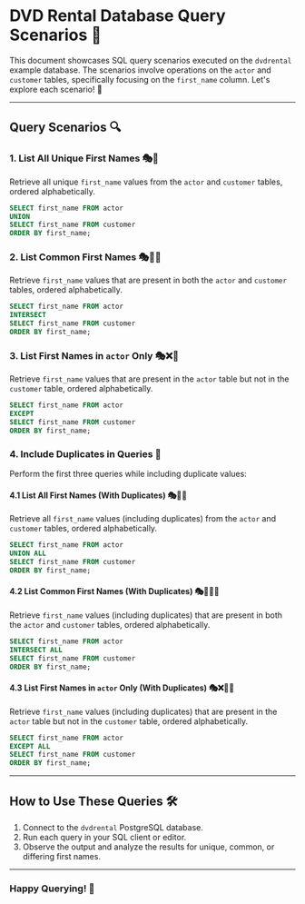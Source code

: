 # DVD Rental Database Query Scenarios 📀

This document showcases SQL query scenarios executed on the `dvdrental` example database. The scenarios involve operations on the `actor` and `customer` tables, specifically focusing on the `first_name` column. Let's explore each scenario! 🚀

---

## Query Scenarios 🔍

### 1. List All Unique First Names 🎭👤
Retrieve all unique `first_name` values from the `actor` and `customer` tables, ordered alphabetically.

```sql
SELECT first_name FROM actor
UNION
SELECT first_name FROM customer
ORDER BY first_name;
```

### 2. List Common First Names 🎭🤝👤
Retrieve `first_name` values that are present in both the `actor` and `customer` tables, ordered alphabetically.

```sql
SELECT first_name FROM actor
INTERSECT
SELECT first_name FROM customer
ORDER BY first_name;
```

### 3. List First Names in `actor` Only 🎭❌👤
Retrieve `first_name` values that are present in the `actor` table but not in the `customer` table, ordered alphabetically.

```sql
SELECT first_name FROM actor
EXCEPT
SELECT first_name FROM customer
ORDER BY first_name;
```

### 4. Include Duplicates in Queries 🔄
Perform the first three queries while including duplicate values:

#### 4.1 List All First Names (With Duplicates) 🎭👤🔄
Retrieve all `first_name` values (including duplicates) from the `actor` and `customer` tables, ordered alphabetically.

```sql
SELECT first_name FROM actor
UNION ALL
SELECT first_name FROM customer
ORDER BY first_name;
```

#### 4.2 List Common First Names (With Duplicates) 🎭🤝👤🔄
Retrieve `first_name` values (including duplicates) that are present in both the `actor` and `customer` tables, ordered alphabetically.

```sql
SELECT first_name FROM actor
INTERSECT ALL
SELECT first_name FROM customer
ORDER BY first_name;
```

#### 4.3 List First Names in `actor` Only (With Duplicates) 🎭❌👤🔄
Retrieve `first_name` values (including duplicates) that are present in the `actor` table but not in the `customer` table, ordered alphabetically.

```sql
SELECT first_name FROM actor
EXCEPT ALL
SELECT first_name FROM customer
ORDER BY first_name;
```

---

## How to Use These Queries 🛠️
1. Connect to the `dvdrental` PostgreSQL database.
2. Run each query in your SQL client or editor.
3. Observe the output and analyze the results for unique, common, or differing first names.

---

### Happy Querying! 🥳
